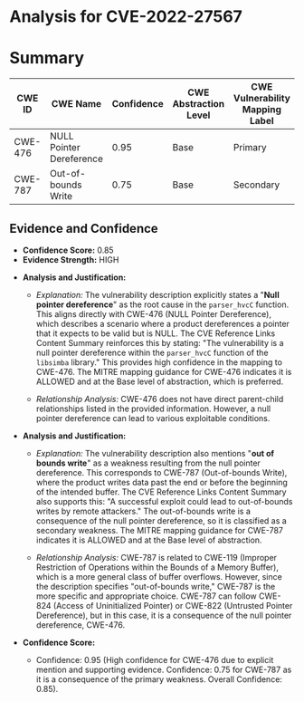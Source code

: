 # Analysis for CVE-2022-27567

# Summary
| CWE ID | CWE Name | Confidence | CWE Abstraction Level | CWE Vulnerability Mapping Label | CWE-Vulnerability Mapping Notes |
|---|---|---|---|---|---|
| CWE-476 | NULL Pointer Dereference | 0.95 | Base | Primary | Allowed |
| CWE-787 | Out-of-bounds Write | 0.75 | Base | Secondary | Allowed |

## Evidence and Confidence

*   **Confidence Score:** 0.85
*   **Evidence Strength:** HIGH

- **Analysis and Justification:**  
  - *Explanation:* The vulnerability description explicitly states a "**Null pointer dereference**" as the root cause in the `parser_hvcC` function. This aligns directly with CWE-476 (NULL Pointer Dereference), which describes a scenario where a product dereferences a pointer that it expects to be valid but is NULL. The CVE Reference Links Content Summary reinforces this by stating: "The vulnerability is a null pointer dereference within the `parser_hvcC` function of the `libsimba` library." This provides high confidence in the mapping to CWE-476. The MITRE mapping guidance for CWE-476 indicates it is ALLOWED and at the Base level of abstraction, which is preferred.

  - *Relationship Analysis:* CWE-476 does not have direct parent-child relationships listed in the provided information. However, a null pointer dereference can lead to various exploitable conditions.

- **Analysis and Justification:**  
  - *Explanation:* The vulnerability description also mentions "**out of bounds write**" as a weakness resulting from the null pointer dereference. This corresponds to CWE-787 (Out-of-bounds Write), where the product writes data past the end or before the beginning of the intended buffer. The CVE Reference Links Content Summary also supports this: "A successful exploit could lead to out-of-bounds writes by remote attackers." The out-of-bounds write is a consequence of the null pointer dereference, so it is classified as a secondary weakness. The MITRE mapping guidance for CWE-787 indicates it is ALLOWED and at the Base level of abstraction.

  - *Relationship Analysis:* CWE-787 is related to CWE-119 (Improper Restriction of Operations within the Bounds of a Memory Buffer), which is a more general class of buffer overflows. However, since the description specifies "out-of-bounds write," CWE-787 is the more specific and appropriate choice. CWE-787 can follow CWE-824 (Access of Uninitialized Pointer) or CWE-822 (Untrusted Pointer Dereference), but in this case, it is a consequence of the null pointer dereference, CWE-476.

- **Confidence Score:**
  - Confidence: 0.95 (High confidence for CWE-476 due to explicit mention and supporting evidence. Confidence: 0.75 for CWE-787 as it is a consequence of the primary weakness. Overall Confidence: 0.85).